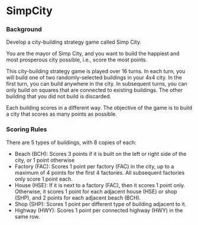 # SimpCity

### Background

Develop a city-building strategy game called Simp City.

You are the mayor of Simp City, and you want to build the happiest and most prosperous city possible, i.e., score the most points.

This city-building strategy game is played over 16 turns. In each turn, you will build one of two randomly-selected buildings in your 4x4 city. In the first turn, you can build anywhere in the city. In subsequent turns, you can only build on squares that are connected to existing buildings. The other building that you did not build is discarded.

Each building scores in a different way. The objective of the game is to build a city that scores as many points as possible.

### Scoring Rules

There are 5 types of buildings, with 8 copies of each:
- Beach (BCH): Scores 3 points if it is built on the left or right side of the city, or 1 point otherwise
- Factory (FAC): Scores 1 point per factory (FAC) in the city, up to a maximum of 4 points for the first 4 factories. All subsequent factories only score 1 point each.
- House (HSE): If it is next to a factory (FAC), then it scores 1 point only. Otherwise, it scores 1 point for each adjacent house (HSE) or shop (SHP), and 2 points for each adjacent beach (BCH).
- Shop (SHP): Scores 1 point per different type of building adjacent to it.
- Highway (HWY): Scores 1 point per connected highway (HWY) in the same row.
